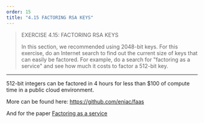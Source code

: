 ```yaml
---
order: 15
title: "4.15 FACTORING RSA KEYS"
---
```


> EXERCISE 4.15: FACTORING RSA KEYS 
> 
> In this section, we recommended using 2048-bit keys. For this exercise, 
> do an Internet search to find out the current size of keys that can 
> easily be factored. For example, do a search for "factoring 
> as a service" and see how much it costs to factor a 512-bit key. 

--------------------------------

512-bit integers can be factored in 4 hours for less than $100 of compute time in a 
public cloud environment.

More can be found here: https://github.com/eniac/faas 

And for the paper [Factoring as a service](https://eprint.iacr.org/2015/1000.pdf)